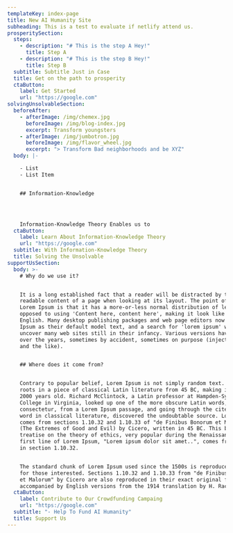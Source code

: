 ```yaml
---
templateKey: index-page
title: New AI Humanity Site
subheading: This is a test to evaluate if netlify attend us.
prosperitySection:
  steps:
    - description: "# This is the step A Hey!"
      title: Step A
    - description: "# This is the step B Hey!"
      title: Step B
  subtitle: Subtitle Just in Case
  title: Get on the path to prosperity
  ctaButton:
    label: Get Started
    url: "https://google.com"
solvingUnsolvableSection:
  beforeAfter:
    - afterImage: /img/chemex.jpg
      beforeImage: /img/blog-index.jpg
      excerpt: Transform youngsters
    - afterImage: /img/jumbotron.jpg
      beforeImage: /img/flavor_wheel.jpg
      excerpt: "> Transform Bad neighborhoods and be XYZ"
  body: |-

    - List
    - List Item


    ## Information-Knowledge




    Information-Knowledge Theory Enables us to
  ctaButton:
    label: Learn About Information-Knowledge Theory
    url: "https://google.com"
  subtitle: With Information-Knowledge Theory
  title: Solving the Unsolvable
supportUsSection:
  body: >-
    # Why do we use it?


    It is a long established fact that a reader will be distracted by the
    readable content of a page when looking at its layout. The point of using
    Lorem Ipsum is that it has a more-or-less normal distribution of letters, as
    opposed to using 'Content here, content here', making it look like readable
    English. Many desktop publishing packages and web page editors now use Lorem
    Ipsum as their default model text, and a search for 'lorem ipsum' will
    uncover many web sites still in their infancy. Various versions have evolved
    over the years, sometimes by accident, sometimes on purpose (injected humour
    and the like).


    ## Where does it come from?


    Contrary to popular belief, Lorem Ipsum is not simply random text. It has
    roots in a piece of classical Latin literature from 45 BC, making it over
    2000 years old. Richard McClintock, a Latin professor at Hampden-Sydney
    College in Virginia, looked up one of the more obscure Latin words,
    consectetur, from a Lorem Ipsum passage, and going through the cites of the
    word in classical literature, discovered the undoubtable source. Lorem Ipsum
    comes from sections 1.10.32 and 1.10.33 of "de Finibus Bonorum et Malorum"
    (The Extremes of Good and Evil) by Cicero, written in 45 BC. This book is a
    treatise on the theory of ethics, very popular during the Renaissance. The
    first line of Lorem Ipsum, "Lorem ipsum dolor sit amet..", comes from a line
    in section 1.10.32.


    The standard chunk of Lorem Ipsum used since the 1500s is reproduced below
    for those interested. Sections 1.10.32 and 1.10.33 from "de Finibus Bonorum
    et Malorum" by Cicero are also reproduced in their exact original form,
    accompanied by English versions from the 1914 translation by H. Rackham.
  ctaButton:
    label: Contribute to Our Crowdfunding Campaing
    url: "https://google.com"
  subtitle: "- Help To Fund AI Humanity"
  title: Support Us
---
```


